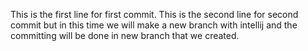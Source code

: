This is the first line for first commit.
This is the second line for second commit but in this time we will make a new branch with intellij and the committing will be done in new branch that we created. 
